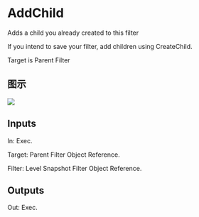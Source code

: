 # AddChild

Adds a child you already created to this filter

If you intend to save your filter, add children using CreateChild.

Target is Parent Filter

## 图示

![]($-20221218-19420336.png)

## Inputs

In: Exec.

Target: Parent Filter Object Reference.

Filter: Level Snapshot Filter Object Reference.  

## Outputs

Out: Exec.

